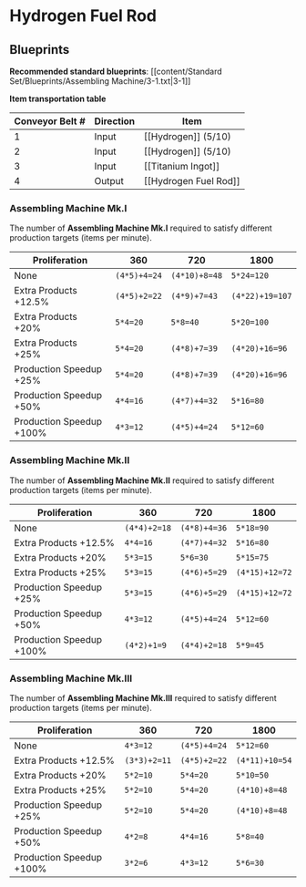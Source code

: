 # Hydrogen Fuel Rod

## Blueprints

**Recommended standard blueprints**: [[content/Standard Set/Blueprints/Assembling Machine/3-1.txt|3-1]]

**Item transportation table**

| Conveyor Belt # | Direction | Item                  |
| --------------- | --------- | --------------------- |
| 1               | Input     | [[Hydrogen]] (5/10)   | 
| 2               | Input     | [[Hydrogen]] (5/10)   |
| 3               | Input     | [[Titanium Ingot]]    |
| 4               | Output    | [[Hydrogen Fuel Rod]] |

### Assembling Machine Mk.I

The number of **Assembling Machine Mk.I** required to satisfy different production targets (items per minute).

| Proliferation            | 360          | 720           | 1800            |
| ------------------------ | ------------ | ------------- | --------------- |
| None                     | `(4*5)+4=24` | `(4*10)+8=48` | `5*24=120`      |
| Extra Products +12.5%    | `(4*5)+2=22` | `(4*9)+7=43`  | `(4*22)+19=107` |
| Extra Products +20%      | `5*4=20`     | `5*8=40`      | `5*20=100`      | 
| Extra Products +25%      | `5*4=20`     | `(4*8)+7=39`  | `(4*20)+16=96`  |
| Production Speedup +25%  | `5*4=20`     | `(4*8)+7=39`  | `(4*20)+16=96`  |
| Production Speedup +50%  | `4*4=16`     | `(4*7)+4=32`  | `5*16=80`       |
| Production Speedup +100% | `4*3=12`     | `(4*5)+4=24`  | `5*12=60`       |

### Assembling Machine Mk.II

The number of **Assembling Machine Mk.II** required to satisfy different production targets (items per minute).

| Proliferation            | 360          | 720          | 1800           |
| ------------------------ | ------------ | ------------ | -------------- |
| None                     | `(4*4)+2=18` | `(4*8)+4=36` | `5*18=90`      |
| Extra Products +12.5%    | `4*4=16`     | `(4*7)+4=32` | `5*16=80`      |
| Extra Products +20%      | `5*3=15`     | `5*6=30`     | `5*15=75`      |
| Extra Products +25%      | `5*3=15`     | `(4*6)+5=29` | `(4*15)+12=72` |
| Production Speedup +25%  | `5*3=15`     | `(4*6)+5=29` | `(4*15)+12=72` |
| Production Speedup +50%  | `4*3=12`     | `(4*5)+4=24` | `5*12=60`      |
| Production Speedup +100% | `(4*2)+1=9`  | `(4*4)+2=18` | `5*9=45`       |

### Assembling Machine Mk.III

The number of **Assembling Machine Mk.III** required to satisfy different production targets (items per minute).

| Proliferation            | 360          | 720          | 1800           |
| ------------------------ | ------------ | ------------ | -------------- |
| None                     | `4*3=12`     | `(4*5)+4=24` | `5*12=60`      |
| Extra Products +12.5%    | `(3*3)+2=11` | `(4*5)+2=22` | `(4*11)+10=54` |
| Extra Products +20%      | `5*2=10`     | `5*4=20`     | `5*10=50`      |
| Extra Products +25%      | `5*2=10`     | `5*4=20`     | `(4*10)+8=48`  |
| Production Speedup +25%  | `5*2=10`     | `5*4=20`     | `(4*10)+8=48`  |
| Production Speedup +50%  | `4*2=8`      | `4*4=16`     | `5*8=40`       |
| Production Speedup +100% | `3*2=6`      | `4*3=12`     | `5*6=30`       |

